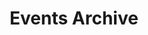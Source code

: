 ---
layout: events-archive
title: Events Archive
permalink: /events-archive/
pagination:
  enabled: true
  collection: posts
  per_page: 10
  sort_field: date
  sort_reverse: true
  category: Events
  permalink: ':num/'
---